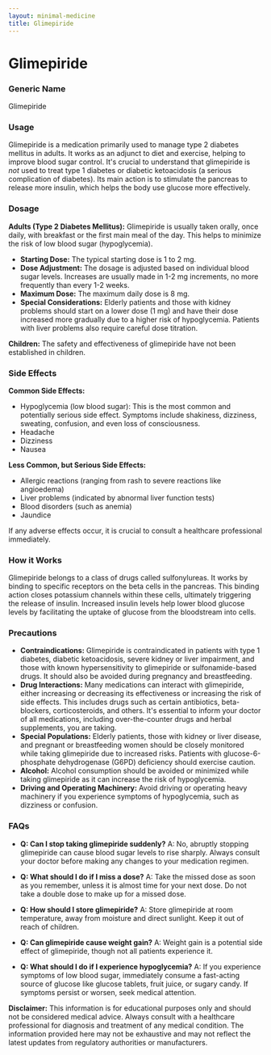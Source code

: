 ```yaml
---
layout: minimal-medicine
title: Glimepiride
---
```


# Glimepiride
### Generic Name
Glimepiride

### Usage
Glimepiride is a medication primarily used to manage type 2 diabetes mellitus in adults.  It works as an adjunct to diet and exercise, helping to improve blood sugar control.  It's crucial to understand that glimepiride is *not* used to treat type 1 diabetes or diabetic ketoacidosis (a serious complication of diabetes).  Its main action is to stimulate the pancreas to release more insulin, which helps the body use glucose more effectively.

### Dosage

**Adults (Type 2 Diabetes Mellitus):** Glimepiride is usually taken orally, once daily, with breakfast or the first main meal of the day.  This helps to minimize the risk of low blood sugar (hypoglycemia).

* **Starting Dose:**  The typical starting dose is 1 to 2 mg.
* **Dose Adjustment:** The dosage is adjusted based on individual blood sugar levels. Increases are usually made in 1-2 mg increments, no more frequently than every 1-2 weeks.
* **Maximum Dose:** The maximum daily dose is 8 mg.
* **Special Considerations:**  Elderly patients and those with kidney problems should start on a lower dose (1 mg) and have their dose increased more gradually due to a higher risk of hypoglycemia.  Patients with liver problems also require careful dose titration.


**Children:** The safety and effectiveness of glimepiride have not been established in children.

### Side Effects

**Common Side Effects:**

* Hypoglycemia (low blood sugar): This is the most common and potentially serious side effect. Symptoms include shakiness, dizziness, sweating, confusion, and even loss of consciousness.
* Headache
* Dizziness
* Nausea


**Less Common, but Serious Side Effects:**

* Allergic reactions (ranging from rash to severe reactions like angioedema)
* Liver problems (indicated by abnormal liver function tests)
* Blood disorders (such as anemia)
* Jaundice


If any adverse effects occur, it is crucial to consult a healthcare professional immediately.

### How it Works

Glimepiride belongs to a class of drugs called sulfonylureas.  It works by binding to specific receptors on the beta cells in the pancreas. This binding action closes potassium channels within these cells, ultimately triggering the release of insulin. Increased insulin levels help lower blood glucose levels by facilitating the uptake of glucose from the bloodstream into cells.

### Precautions

* **Contraindications:** Glimepiride is contraindicated in patients with type 1 diabetes, diabetic ketoacidosis, severe kidney or liver impairment, and those with known hypersensitivity to glimepiride or sulfonamide-based drugs.  It should also be avoided during pregnancy and breastfeeding.
* **Drug Interactions:**  Many medications can interact with glimepiride, either increasing or decreasing its effectiveness or increasing the risk of side effects.  This includes drugs such as certain antibiotics, beta-blockers, corticosteroids, and others.  It's essential to inform your doctor of all medications, including over-the-counter drugs and herbal supplements, you are taking.
* **Special Populations:** Elderly patients, those with kidney or liver disease, and pregnant or breastfeeding women should be closely monitored while taking glimepiride due to increased risks.  Patients with glucose-6-phosphate dehydrogenase (G6PD) deficiency should exercise caution.
* **Alcohol:**  Alcohol consumption should be avoided or minimized while taking glimepiride as it can increase the risk of hypoglycemia.
* **Driving and Operating Machinery:** Avoid driving or operating heavy machinery if you experience symptoms of hypoglycemia, such as dizziness or confusion.


### FAQs

* **Q: Can I stop taking glimepiride suddenly?**  A: No, abruptly stopping glimepiride can cause blood sugar levels to rise sharply.  Always consult your doctor before making any changes to your medication regimen.

* **Q: What should I do if I miss a dose?** A: Take the missed dose as soon as you remember, unless it is almost time for your next dose. Do not take a double dose to make up for a missed dose.

* **Q: How should I store glimepiride?** A: Store glimepiride at room temperature, away from moisture and direct sunlight. Keep it out of reach of children.

* **Q:  Can glimepiride cause weight gain?** A: Weight gain is a potential side effect of glimepiride, though not all patients experience it.

* **Q: What should I do if I experience hypoglycemia?** A: If you experience symptoms of low blood sugar, immediately consume a fast-acting source of glucose like glucose tablets, fruit juice, or sugary candy. If symptoms persist or worsen, seek medical attention.


**Disclaimer:** This information is for educational purposes only and should not be considered medical advice.  Always consult with a healthcare professional for diagnosis and treatment of any medical condition.  The information provided here may not be exhaustive and may not reflect the latest updates from regulatory authorities or manufacturers.
